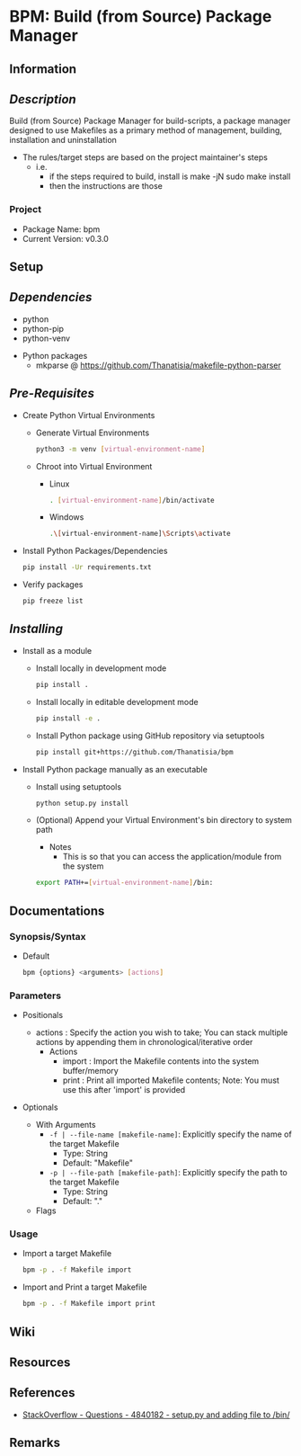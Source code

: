 BPM: Build (from Source) Package Manager
========================================

## Information

*Description*
-------------

Build (from Source) Package Manager for build-scripts, a package manager designed to use Makefiles as a primary method of management, building, installation and uninstallation

- The rules/target steps are based on the project maintainer's steps
    - i.e.
        - if the steps required to build, install is
            make -jN
            sudo make install
        - then the instructions are those

### Project
+ Package Name: bpm
+ Current Version: v0.3.0

## Setup

*Dependencies*
--------------
+ python
+ python-pip
+ python-venv

- Python packages
    + mkparse @ https://github.com/Thanatisia/makefile-python-parser

*Pre-Requisites*
----------------
- Create Python Virtual Environments
    - Generate Virtual Environments
        ```bash
        python3 -m venv [virtual-environment-name]
        ```

    - Chroot into Virtual Environment
        - Linux
            ```bash
            . [virtual-environment-name]/bin/activate
            ```
        - Windows
            ```bash
            .\[virtual-environment-name]\Scripts\activate
            ```

- Install Python Packages/Dependencies
    ```bash
    pip install -Ur requirements.txt
    ```

- Verify packages
    ```bash
    pip freeze list
    ```

*Installing*
------------
- Install as a module
    - Install locally in development mode
        ```bash
        pip install .
        ```

    - Install locally in editable development mode
        ```bash
        pip install -e .
        ```

    - Install Python package using GitHub repository via setuptools
        ```bash
        pip install git+https://github.com/Thanatisia/bpm
        ```

- Install Python package manually as an executable
    - Install using setuptools
        ```bash
        python setup.py install
        ```

    - (Optional) Append your Virtual Environment's bin directory to system path
        - Notes
            + This is so that you can access the application/module from the system
        ```bash
        export PATH+=[virtual-environment-name]/bin:
        ```

## Documentations
### Synopsis/Syntax
- Default
    ```bash
    bpm {options} <arguments> [actions]
    ```

### Parameters
- Positionals
    - actions : Specify the action you wish to take; You can stack multiple actions by appending them in chronological/iterative order
        - Actions
            + import : Import the Makefile contents into the system buffer/memory
            + print : Print all imported Makefile contents; Note: You must use this after 'import' is provided

- Optionals
    - With Arguments
        - `-f | --file-name [makefile-name]`: Explicitly specify the name of the target Makefile
            + Type: String
            + Default: "Makefile"
        - `-p | --file-path [makefile-path]`: Explicitly specify the path to the target Makefile
            + Type: String
            + Default: "."
    - Flags

### Usage
- Import a target Makefile
    ```bash
    bpm -p . -f Makefile import
    ```

- Import and Print a target Makefile
    ```bash
    bpm -p . -f Makefile import print
    ```

## Wiki

## Resources

## References
+ [StackOverflow - Questions - 4840182 - setup.py and adding file to /bin/](https://stackoverflow.com/questions/4840182/setup-py-and-adding-file-to-bin)

## Remarks

